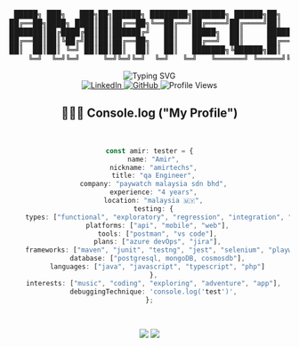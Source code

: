 <div align="center">
<pre>
 █████╗ ███╗   ███╗██╗██████╗ ████████╗███████╗ ██████╗██╗  ██╗███████╗
██╔══██╗████╗ ████║██║██╔══██╗╚══██╔══╝██╔════╝██╔════╝██║  ██║██╔════╝
███████║██╔████╔██║██║██████╔╝   ██║   █████╗  ██║     ███████║███████╗
██╔══██║██║╚██╔╝██║██║██╔══██╗   ██║   ██╔══╝  ██║     ██╔══██║╚════██║
██║  ██║██║ ╚═╝ ██║██║██║  ██║   ██║   ███████╗╚██████╗██║  ██║███████║
    ╚═╝  ╚═╝╚═╝     ╚═╝╚═╝╚═╝  ╚═╝   ╚═╝   ╚══════╝ ╚═════╝╚═╝  ╚═╝╚══════╝     
</pre>
</div>

<div align="center">
  <img src="https://readme-typing-svg.demolab.com?font=Fira+Code&duration=3000&pause=1000&color=6495ED&center=true&vCenter=true&width=435&lines=Bug+detective;Ctrl%2BC+%2B+Ctrl%2BV+Specialist;Automation+Tester;Debug+champion+%F0%9F%8F%86" alt="Typing SVG" />
</div>

<div align="center">
  <a href="https://www.linkedin.com/in/amirtechs/">
    <img src="https://img.shields.io/badge/LinkedIn-0077B5?style=for-the-badge&logo=linkedin&logoColor=white" alt="LinkedIn"/>
  </a>
  <a href="https://github.com/amirtechs">
    <img src="https://img.shields.io/badge/GitHub-100000?style=for-the-badge&logo=github&logoColor=white" alt="GitHub"/>
  </a>
  <img src="https://komarev.com/ghpvc/?username=amirtechs&style=for-the-badge&color=blue" alt="Profile Views"/>
</div>

<div align="center">
  <h2>🧑🏼‍💻 Console.log ("My Profile")</h2>
</div>

<br>
<div align="center">

```typescript
const amir: tester = {
  name: "Amir",
  nickname: "amirtechs",
  title: "qa Engineer",
  company: "paywatch malaysia sdn bhd",
  experience: "4 years",
  location: "malaysia 🇲🇾",
  testing: {
    types: ["functional", "exploratory", "regression", "integration", "performance"],
    platforms: ["api", "mobile", "web"],
    tools: ["postman", "vs code"],
    plans: ["azure devOps", "jira"],
    frameworks: ["maven", "junit", "testng", "jest", "selenium", "playwright", "appium"],
    database: ["postgresql, mongoDB, cosmosdb"],
    languages: ["java", "javascript", "typescript", "php"]
  },
  interests: ["music", "coding", "exploring", "adventure", "app"],
  debuggingTechnique: 'console.log('test')',
};
```
</div>
</br>

<div>
  <p align="center">
  <a>
    <img src="https://skillicons.dev/icons?i=postman,vscode,postgres,azure,maven,selenium,jest" />
    <img src="https://skillicons.dev/icons?i=postgresql,mongodb,java,javascript,typescript,php" />
  </a>
</p>
</div>
